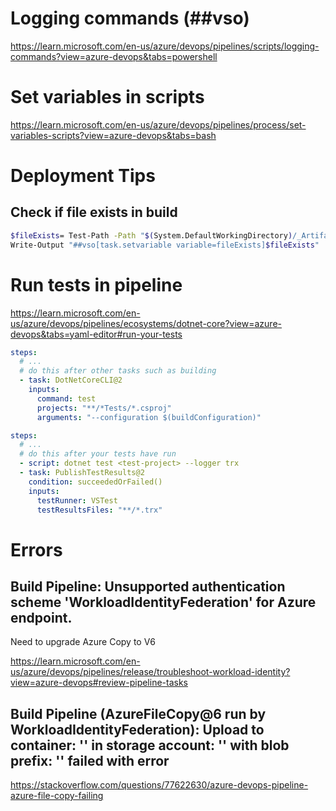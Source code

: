 # Logging commands (##vso)

https://learn.microsoft.com/en-us/azure/devops/pipelines/scripts/logging-commands?view=azure-devops&tabs=powershell

# Set variables in scripts

https://learn.microsoft.com/en-us/azure/devops/pipelines/process/set-variables-scripts?view=azure-devops&tabs=bash

# Deployment Tips

## Check if file exists in build

```bash
$fileExists= Test-Path -Path "$(System.DefaultWorkingDirectory)/_ArtifactName/output/Path/file"
Write-Output "##vso[task.setvariable variable=fileExists]$fileExists"
```

# Run tests in pipeline

https://learn.microsoft.com/en-us/azure/devops/pipelines/ecosystems/dotnet-core?view=azure-devops&tabs=yaml-editor#run-your-tests

```yaml
steps:
  # ...
  # do this after other tasks such as building
  - task: DotNetCoreCLI@2
    inputs:
      command: test
      projects: "**/*Tests/*.csproj"
      arguments: "--configuration $(buildConfiguration)"
```

```yaml
steps:
  # ...
  # do this after your tests have run
  - script: dotnet test <test-project> --logger trx
  - task: PublishTestResults@2
    condition: succeededOrFailed()
    inputs:
      testRunner: VSTest
      testResultsFiles: "**/*.trx"
```

# Errors

## Build Pipeline: Unsupported authentication scheme 'WorkloadIdentityFederation' for Azure endpoint.

Need to upgrade Azure Copy to V6

https://learn.microsoft.com/en-us/azure/devops/pipelines/release/troubleshoot-workload-identity?view=azure-devops#review-pipeline-tasks

## Build Pipeline (AzureFileCopy@6 run by WorkloadIdentityFederation): Upload to container: '' in storage account: '' with blob prefix: '' failed with error

https://stackoverflow.com/questions/77622630/azure-devops-pipeline-azure-file-copy-failing
